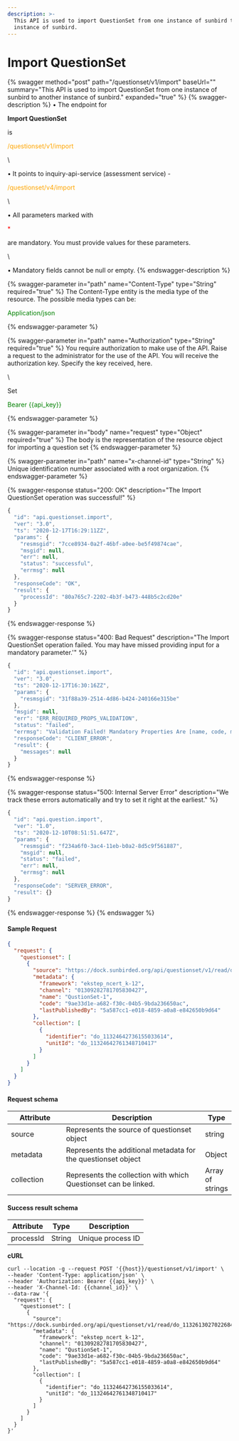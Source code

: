 ```yaml
---
description: >-
  This API is used to import QuestionSet from one instance of sunbird to another
  instance of sunbird.
---
```


# Import QuestionSet

{% swagger method="post" path="/questionset/v1/import" baseUrl="" summary="This API is used to import QuestionSet from one instance of sunbird to another instance of sunbird." expanded="true" %}
{% swagger-description %}
• The endpoint for 

**Import QuestionSet**

 is 

<mark style="color:orange;">

/questionset/v1/import

</mark>

\


• It points to inquiry-api-service (assessment service) - 

<mark style="color:orange;">

/questionset/v4/import

</mark>

 

\


• All parameters marked with 

<mark style="color:red;">

\*

</mark>

 are mandatory. You must provide values for these parameters. 

\


• Mandatory fields cannot be null or empty.
{% endswagger-description %}

{% swagger-parameter in="path" name="Content-Type" type="String" required="true" %}
The Content-Type entity is the media type of the resource. The possible media types can be: 

<mark style="color:green;">

Application/json

</mark>
{% endswagger-parameter %}

{% swagger-parameter in="path" name="Authorization" type="String" required="true" %}
You require authorization to make use of the API. Raise a request to the administrator for the use of the API. You will receive the authorization key. Specify the key received, here.

\


Set 

<mark style="color:green;">

Bearer {{api_key}}

</mark>
{% endswagger-parameter %}

{% swagger-parameter in="body" name="request" type="Object" required="true" %}
The body is the representation of the resource object for importing a question set
{% endswagger-parameter %}

{% swagger-parameter in="path" name="x-channel-id" type="String" %}
Unique identification number associated with a root organization.
{% endswagger-parameter %}

{% swagger-response status="200: OK" description="The Import QuestionSet operation was successful!" %}
```javascript
{
  "id": "api.questionset.import",
  "ver": "3.0",
  "ts": "2020-12-17T16:29:11ZZ",
  "params": {
    "resmsgid": "7cce8934-0a2f-46bf-a0ee-be5f49874cae",
    "msgid": null,
    "err": null,
    "status": "successful",
    "errmsg": null
  },
  "responseCode": "OK",
  "result": {
    "processId": "80a765c7-2202-4b3f-b473-448b5c2cd20e"
  }
}
```
{% endswagger-response %}

{% swagger-response status="400: Bad Request" description="The Import QuestionSet operation failed. You may have missed providing input for a mandatory parameter.'" %}
```javascript
{
  "id": "api.questionset.import",
  "ver": "3.0",
  "ts": "2020-12-17T16:30:16ZZ",
  "params": {
    "resmsgid": "31f88a39-2514-4d86-b424-240166e315be"
  },
  "msgid": null,
  "err": "ERR_REQUIRED_PROPS_VALIDATION",
  "status": "failed",
  "errmsg": "Validation Failed! Mandatory Properties Are [name, code, mimeType, primaryCategory, framework]",
  "responseCode": "CLIENT_ERROR",
  "result": {
    "messages": null
  }
}
```
{% endswagger-response %}

{% swagger-response status="500: Internal Server Error" description="We track these errors automatically and try to set it right at the earliest." %}
```javascript
{
  "id": "api.question.import",
  "ver": "1.0",
  "ts": "2020-12-10T08:51:51.647Z",
  "params": {
    "resmsgid": "f234a6f0-3ac4-11eb-b0a2-8d5c9f561887",
    "msgid": null,
    "status": "failed",
    "err": null,
    "errmsg": null
  },
  "responseCode": "SERVER_ERROR",
  "result": {}
}
```
{% endswagger-response %}
{% endswagger %}

#### Sample Request

```json
{
  "request": {
    "questionset": [
      {
        "source": "https://dock.sunbirded.org/api/questionset/v1/read/do_1132613027022684161119",
        "metadata": {
          "framework": "ekstep_ncert_k-12",
          "channel": "01309282781705830427",
          "name": "QustionSet-1",
          "code": "9ae33d1e-a682-f30c-04b5-9bda236650ac",
          "lastPublishedBy": "5a587cc1-e018-4859-a0a8-e842650b9d64"
        },
        "collection": [
          {
            "identifier": "do_11324642736155033614",
            "unitId": "do_11324642761348710417"
          }
        ]
      }
    ]
  }
}
```

#### Request schema

<table><thead><tr><th width="139.33333333333331">Attribute</th><th width="486">Description</th><th>Type</th></tr></thead><tbody><tr><td>source</td><td>Represents the source of questionset object</td><td>string</td></tr><tr><td>metadata</td><td>Represents the additional metadata for the questionset object</td><td>Object</td></tr><tr><td>collection</td><td>Represents the collection with which Questionset can be linked.</td><td>Array of strings</td></tr></tbody></table>

#### Success result schema

| Attribute | Type   | Description       |
| --------- | ------ | ----------------- |
| processId | String | Unique process ID |

**cURL**

```
curl --location -g --request POST '{{host}}/questionset/v1/import' \
--header 'Content-Type: application/json' \
--header 'Authorization: Bearer {{api_key}}' \
--header 'X-Channel-Id: {{channel_id}}' \
--data-raw '{
  "request": {
    "questionset": [
      {
        "source": "https://dock.sunbirded.org/api/questionset/v1/read/do_1132613027022684161119",
        "metadata": {
          "framework": "ekstep_ncert_k-12",
          "channel": "01309282781705830427",
          "name": "QustionSet-1",
          "code": "9ae33d1e-a682-f30c-04b5-9bda236650ac",
          "lastPublishedBy": "5a587cc1-e018-4859-a0a8-e842650b9d64"
        },
        "collection": [
          {
            "identifier": "do_11324642736155033614",
            "unitId": "do_11324642761348710417"
          }
        ]
      }
    ]
  }
}'
```
